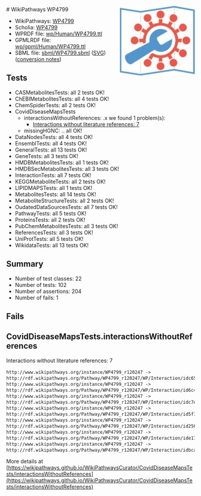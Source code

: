 <img style="float: right; width: 200px" src="../logo.png" />
# WikiPathways WP4799

* WikiPathways: [WP4799](https://identifiers.org/wikipathways:WP4799)
* Scholia: [WP4799](https://scholia.toolforge.org/wikipathways/WP4799)
* WPRDF file: [wp/Human/WP4799.ttl](../wp/Human/WP4799.ttl)
* GPMLRDF file: [wp/gpml/Human/WP4799.ttl](../wp/gpml/Human/WP4799.ttl)
* SBML file: [sbml/WP4799.sbml](../sbml/WP4799.sbml) ([SVG](../sbml/WP4799.svg)) ([conversion notes](../sbml/WP4799.txt))

## Tests
* CASMetabolitesTests: all 2 tests OK!
* ChEBIMetabolitesTests: all 4 tests OK!
* ChemSpiderTests: all 2 tests OK!
* CovidDiseaseMapsTests
    * interactionsWithoutReferences: .x we found 1 problem(s):
        * [Interactions without literature references: 7](#2e295935)
    * missingHGNC: .. all OK!
* DataNodesTests: all 4 tests OK!
* EnsemblTests: all 4 tests OK!
* GeneralTests: all 13 tests OK!
* GeneTests: all 3 tests OK!
* HMDBMetabolitesTests: all 1 tests OK!
* HMDBSecMetabolitesTests: all 3 tests OK!
* InteractionTests: all 7 tests OK!
* KEGGMetaboliteTests: all 2 tests OK!
* LIPIDMAPSTests: all 1 tests OK!
* MetabolitesTests: all 14 tests OK!
* MetaboliteStructureTests: all 2 tests OK!
* OudatedDataSourcesTests: all 7 tests OK!
* PathwayTests: all 5 tests OK!
* ProteinsTests: all 2 tests OK!
* PubChemMetabolitesTests: all 3 tests OK!
* ReferencesTests: all 3 tests OK!
* UniProtTests: all 5 tests OK!
* WikidataTests: all 13 tests OK!


## Summary

* Number of test classes: 22
* Number of tests: 102
* Number of assertions: 204
* Number of fails: 1

## Fails

<a name="2e295935" />

## CovidDiseaseMapsTests.interactionsWithoutReferences

Interactions without literature references: 7
```
http://www.wikipathways.org/instance/WP4799_r120247 -> http://rdf.wikipathways.org/Pathway/WP4799_r120247/WP/Interaction/idc652beda
http://www.wikipathways.org/instance/WP4799_r120247 -> http://rdf.wikipathways.org/Pathway/WP4799_r120247/WP/Interaction/id6c434c1e
http://www.wikipathways.org/instance/WP4799_r120247 -> http://rdf.wikipathways.org/Pathway/WP4799_r120247/WP/Interaction/idc7eb7b47
http://www.wikipathways.org/instance/WP4799_r120247 -> http://rdf.wikipathways.org/Pathway/WP4799_r120247/WP/Interaction/id5f17221c
http://www.wikipathways.org/instance/WP4799_r120247 -> http://rdf.wikipathways.org/Pathway/WP4799_r120247/WP/Interaction/id2567d541
http://www.wikipathways.org/instance/WP4799_r120247 -> http://rdf.wikipathways.org/Pathway/WP4799_r120247/WP/Interaction/ide171a636
http://www.wikipathways.org/instance/WP4799_r120247 -> http://rdf.wikipathways.org/Pathway/WP4799_r120247/WP/Interaction/idbca35504
```

More details at [https://wikipathways.github.io/WikiPathwaysCurator/CovidDiseaseMapsTests/interactionsWithoutReferences](https://wikipathways.github.io/WikiPathwaysCurator/CovidDiseaseMapsTests/interactionsWithoutReferences)

